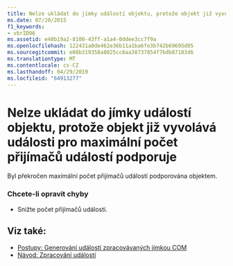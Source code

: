 ```yaml
---
title: Nelze ukládat do jímky událostí objektu, protože objekt již vyvolává události pro maximální počet přijímačů událostí podporuje
ms.date: 07/20/2015
f1_keywords:
- vbrID96
ms.assetid: e40b19a2-8100-43ff-a1a4-0ddee3cc7f9a
ms.openlocfilehash: 122431a0de462e36b11a1ba6fe3b742b69695d05
ms.sourcegitcommit: e08b319358a8025cc6aa38737854f7bdb87183d6
ms.translationtype: MT
ms.contentlocale: cs-CZ
ms.lasthandoff: 04/29/2019
ms.locfileid: "64913277"
---
```

# <a name="unable-to-sink-events-of-object-because-the-object-is-already-firing-events-to-the-maximum-number-of-event-receivers-it-supports"></a>Nelze ukládat do jímky událostí objektu, protože objekt již vyvolává události pro maximální počet přijímačů událostí podporuje
Byl překročen maximální počet přijímačů událostí podporována objektem.  
  
### <a name="to-correct-the-error"></a>Chcete-li opravit chyby  
  
- Snižte počet přijímačů událostí.  
  
## <a name="see-also"></a>Viz také:

- [Postupy: Generování událostí zpracovávaných jímkou COM](https://docs.microsoft.com/previous-versions/dotnet/netframework-4.0/dd8bf0x3(v=vs.100))
- [Návod: Zpracování událostí](../../visual-basic/programming-guide/language-features/events/walkthrough-handling-events.md)
